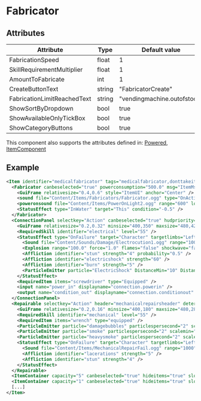 # Fabricator


## Attributes

| Attribute                   | Type   | Default value               | Description |
|-----------------------------|--------|-----------------------------|-------------|
| FabricationSpeed            | float  | 1                           |             |
| SkillRequirementMultiplier  | float  | 1                           |             |
| AmountToFabricate           | int    | 1                           |             |
| CreateButtonText            | string | "FabricatorCreate"          |             |
| FabricationLimitReachedText | string | "vendingmachine.outofstock" |             |
| ShowSortByDropdown          | bool   | true                        |             |
| ShowAvailableOnlyTickBox    | bool   | true                        |             |
| ShowCategoryButtons         | bool   | true                        |             |

This component also supports the attributes defined in: [Powered](Powered.md), [ItemComponent](ItemComponent.md)


## Example
```xml
<Item identifier="medicalfabricator" tags="medicalfabricator,donttakeitems,dontsellitems" category="Machine" linkable="true" allowedlinks="deconstructor,medcabinet,locker,toxcontainer" scale="0.5" damagedbyexplosions="true" explosiondamagemultiplier="0.2">
  <Fabricator canbeselected="true" powerconsumption="500.0" msg="ItemMsgInteractSelect">
    <GuiFrame relativesize="0.4,0.6" style="ItemUI" anchor="Center" />
    <sound file="Content/Items/Fabricators/Fabricator.ogg" type="OnActive" range="1000.0" volumeproperty="RelativeVoltage" loop="true" />
    <poweronsound file="Content/Items/PowerOnLight2.ogg" range="600" loop="false" />
    <StatusEffect type="InWater" target="This" condition="-0.5" />
  </Fabricator>
  <ConnectionPanel selectkey="Action" canbeselected="true" hudpriority="10" msg="ItemMsgRewireScrewdriver">
    <GuiFrame relativesize="0.2,0.32" minsize="400,350" maxsize="480,420" anchor="Center" style="ConnectionPanel" />
    <RequiredSkill identifier="electrical" level="55" />
    <StatusEffect type="OnFailure" target="Character" targetlimbs="LeftHand,RightHand" AllowWhenBroken="true">
      <Sound file="Content/Sounds/Damage/Electrocution1.ogg" range="1000" />
      <Explosion range="100.0" force="1.0" flames="false" shockwave="false" sparks="true" underwaterbubble="false" />
      <Affliction identifier="stun" strength="4" probability="0.5" />
      <Affliction identifier="electricshock" strength="60" />
      <Affliction identifier="burn" strength="5" />
      <ParticleEmitter particle="ElectricShock" DistanceMin="10" DistanceMax="25" ParticleAmount="5" ScaleMin="0.1" ScaleMax="0.12" />
    </StatusEffect>
    <RequiredItem items="screwdriver" type="Equipped" />
    <input name="power_in" displayname="connection.powerin" />
    <output name="condition_out" displayname="connection.conditionout" />
  </ConnectionPanel>
  <Repairable selectkey="Action" header="mechanicalrepairsheader" deteriorationspeed="0.50" mindeteriorationdelay="60" maxdeteriorationdelay="120" RepairThreshold="80" fixDurationHighSkill="5" fixDurationLowSkill="25" msg="ItemMsgRepairWrench" hudpriority="10">
    <GuiFrame relativesize="0.2,0.16" minsize="400,180" maxsize="480,280" anchor="Center" relativeoffset="0.0,0.27" style="ItemUI" />
    <RequiredSkill identifier="mechanical" level="55" />
    <RequiredItem items="wrench" type="equipped" />
    <ParticleEmitter particle="damagebubbles" particlespersecond="2" scalemin="0.5" scalemax="1.5" anglemax="360" velocitymin="-10" velocitymax="10" mincondition="0.0" maxcondition="50.0" />
    <ParticleEmitter particle="smoke" particlespersecond="2" scalemin="1" scalemax="2.5" anglemax="360" velocitymin="-50" velocitymax="50" mincondition="15.0" maxcondition="50.0" />
    <ParticleEmitter particle="heavysmoke" particlespersecond="2" scalemin="1.0" scalemax="2.5" anglemax="360" distancemax="60" mincondition="0.0" maxcondition="15.0" />
    <StatusEffect type="OnFailure" target="Character" targetlimbs="LeftHand,RightHand" AllowWhenBroken="true">
      <Sound file="Content/Items/MechanicalRepairFail.ogg" range="1000" />
      <Affliction identifier="lacerations" strength="5" />
      <Affliction identifier="stun" strength="4" />
    </StatusEffect>
  </Repairable>
  <ItemContainer capacity="5" canbeselected="true" hideitems="true" slotsperrow="5" uilabel="" allowuioverlap="true" />
  <ItemContainer capacity="1" canbeselected="true" hideitems="true" slotsperrow="1" uilabel="" allowuioverlap="true" />
  [...]
</Item>
```

